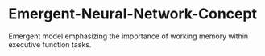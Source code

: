# Emergent-Neural-Network-Concept
Emergent model emphasizing the importance of working memory within executive function tasks. 
